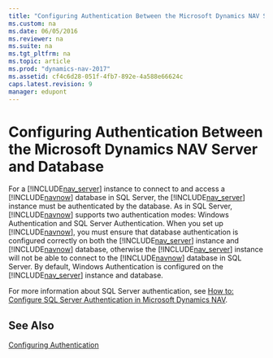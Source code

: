 ```yaml
---
title: "Configuring Authentication Between the Microsoft Dynamics NAV Server and Database"
ms.custom: na
ms.date: 06/05/2016
ms.reviewer: na
ms.suite: na
ms.tgt_pltfrm: na
ms.topic: article
ms.prod: "dynamics-nav-2017"
ms.assetid: cf4c6d28-051f-4fb7-892e-4a588e66624c
caps.latest.revision: 9
manager: edupont
---
```

# Configuring Authentication Between the Microsoft Dynamics NAV Server and Database
For a [!INCLUDE[nav_server](includes/nav_server_md.md)] instance to connect to and access a [!INCLUDE[navnow](includes/navnow_md.md)] database in SQL Server, the [!INCLUDE[nav_server](includes/nav_server_md.md)] instance must be authenticated by the database. As in SQL Server, [!INCLUDE[navnow](includes/navnow_md.md)] supports two authentication modes: Windows Authentication and SQL Server Authentication. When you set up [!INCLUDE[navnow](includes/navnow_md.md)], you must ensure that database authentication is configured correctly on both the [!INCLUDE[nav_server](includes/nav_server_md.md)] instance and [!INCLUDE[navnow](includes/navnow_md.md)] database, otherwise the [!INCLUDE[nav_server](includes/nav_server_md.md)] instance will not be able to connect to the [!INCLUDE[navnow](includes/navnow_md.md)] database in SQL Server. By default, Windows Authentication is configured on the [!INCLUDE[nav_server](includes/nav_server_md.md)] instance and database.  
  
 For more information about SQL Server authentication, see [How to: Configure SQL Server Authentication in Microsoft Dynamics NAV](How-to--Configure-SQL-Server-Authentication-in-Microsoft-Dynamics-NAV.md).  
  
## See Also  
 [Configuring Authentication](Configuring-Authentication.md)